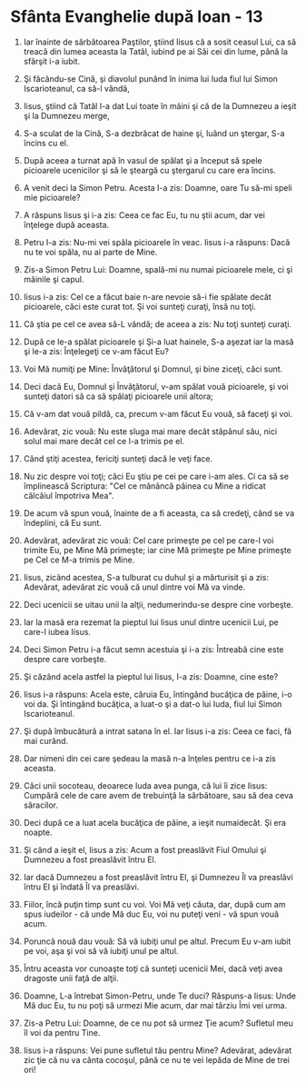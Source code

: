 # Sf&#226;nta Evanghelie dup&#259; Ioan - 13

1. Iar înainte de sărbătoarea Paştilor, ştiind Iisus că a sosit ceasul Lui, ca să treacă din lumea aceasta la Tatăl, iubind pe ai Săi cei din lume, până la sfârşit i-a iubit. 

2. Şi făcându-se Cină, şi diavolul punând în inima lui Iuda fiul lui Simon Iscarioteanul, ca să-l vândă, 

3. Iisus, ştiind că Tatăl I-a dat Lui toate în mâini şi că de la Dumnezeu a ieşit şi la Dumnezeu merge, 

4. S-a sculat de la Cină, S-a dezbrăcat de haine şi, luând un ştergar, S-a încins cu el. 

5. După aceea a turnat apă în vasul de spălat şi a început să spele picioarele ucenicilor şi să le şteargă cu ştergarul cu care era încins. 

6. A venit deci la Simon Petru. Acesta I-a zis: Doamne, oare Tu să-mi speli mie picioarele? 

7. A răspuns Iisus şi i-a zis: Ceea ce fac Eu, tu nu ştii acum, dar vei înţelege după aceasta. 

8. Petru I-a zis: Nu-mi vei spăla picioarele în veac. Iisus i-a răspuns: Dacă nu te voi spăla, nu ai parte de Mine. 

9. Zis-a Simon Petru Lui: Doamne, spală-mi nu numai picioarele mele, ci şi mâinile şi capul. 

10. Iisus i-a zis: Cel ce a făcut baie n-are nevoie să-i fie spălate decât picioarele, căci este curat tot. Şi voi sunteţi curaţi, însă nu toţi. 

11. Că ştia pe cel ce avea să-L vândă; de aceea a zis: Nu toţi sunteţi curaţi. 

12. După ce le-a spălat picioarele şi Şi-a luat hainele, S-a aşezat iar la masă şi le-a zis: Înţelegeţi ce v-am făcut Eu? 

13. Voi Mă numiţi pe Mine: Învăţătorul şi Domnul, şi bine ziceţi, căci sunt. 

14. Deci dacă Eu, Domnul şi Învăţătorul, v-am spălat vouă picioarele, şi voi sunteţi datori să ca să spălaţi picioarele unii altora; 

15. Că v-am dat vouă pildă, ca, precum v-am făcut Eu vouă, să faceţi şi voi. 

16. Adevărat, zic vouă: Nu este sluga mai mare decât stăpânul său, nici solul mai mare decât cel ce l-a trimis pe el. 

17. Când ştiţi acestea, fericiţi sunteţi dacă le veţi face. 

18. Nu zic despre voi toţi; căci Eu ştiu pe cei pe care i-am ales. Ci ca să se împlinească Scriptura: "Cel ce mănâncă pâinea cu Mine a ridicat călcâiul împotriva Mea". 

19. De acum vă spun vouă, înainte de a fi aceasta, ca să credeţi, când se va îndeplini, că Eu sunt. 

20. Adevărat, adevărat zic vouă: Cel care primeşte pe cel pe care-l voi trimite Eu, pe Mine Mă primeşte; iar cine Mă primeşte pe Mine primeşte pe Cel ce M-a trimis pe Mine. 

21. Iisus, zicând acestea, S-a tulburat cu duhul şi a mărturisit şi a zis: Adevărat, adevărat zic vouă că unul dintre voi Mă va vinde. 

22. Deci ucenicii se uitau unii la alţii, nedumerindu-se despre cine vorbeşte. 

23. Iar la masă era rezemat la pieptul lui Iisus unul dintre ucenicii Lui, pe care-l iubea Iisus. 

24. Deci Simon Petru i-a făcut semn acestuia şi i-a zis: Întreabă cine este despre care vorbeşte. 

25. Şi căzând acela astfel la pieptul lui Iisus, I-a zis: Doamne, cine este? 

26. Iisus i-a răspuns: Acela este, căruia Eu, întingând bucăţica de pâine, i-o voi da. Şi întingând bucăţica, a luat-o şi a dat-o lui Iuda, fiul lui Simon Iscarioteanul. 

27. Şi după îmbucătură a intrat satana în el. Iar Iisus i-a zis: Ceea ce faci, fă mai curând. 

28. Dar nimeni din cei care şedeau la masă n-a înţeles pentru ce i-a zis aceasta. 

29. Căci unii socoteau, deoarece Iuda avea punga, că lui îi zice Iisus: Cumpără cele de care avem de trebuinţă la sărbătoare, sau să dea ceva săracilor. 

30. Deci după ce a luat acela bucăţica de pâine, a ieşit numaidecât. Şi era noapte. 

31. Şi când a ieşit el, Iisus a zis: Acum a fost preaslăvit Fiul Omului şi Dumnezeu a fost preaslăvit întru El. 

32. Iar dacă Dumnezeu a fost preaslăvit întru El, şi Dumnezeu Îl va preaslăvi întru El şi îndată Îl va preaslăvi. 

33. Fiilor, încă puţin timp sunt cu voi. Voi Mă veţi căuta, dar, după cum am spus iudeilor - că unde Mă duc Eu, voi nu puteţi veni - vă spun vouă acum. 

34. Poruncă nouă dau vouă: Să vă iubiţi unul pe altul. Precum Eu v-am iubit pe voi, aşa şi voi să vă iubiţi unul pe altul. 

35. Întru aceasta vor cunoaşte toţi că sunteţi ucenicii Mei, dacă veţi avea dragoste unii faţă de alţii. 

36. Doamne, L-a întrebat Simon-Petru, unde Te duci? Răspuns-a Iisus: Unde Mă duc Eu, tu nu poţi să urmezi Mie acum, dar mai târziu Îmi vei urma. 

37. Zis-a Petru Lui: Doamne, de ce nu pot să urmez Ţie acum? Sufletul meu îl voi da pentru Tine. 

38. Iisus i-a răspuns: Vei pune sufletul tău pentru Mine? Adevărat, adevărat zic ţie că nu va cânta cocoşul, până ce nu te vei lepăda de Mine de trei ori! 

